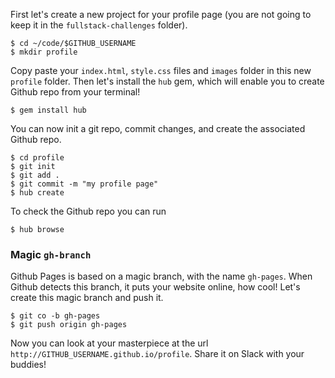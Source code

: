 First let's create a new project for your profile page (you are not going to keep it in the `fullstack-challenges` folder).


```
$ cd ~/code/$GITHUB_USERNAME
$ mkdir profile
```

Copy paste your `index.html`, `style.css` files and `images` folder in this new `profile` folder. Then let's install the `hub` gem, which will enable you to create Github repo from your terminal!

```
$ gem install hub
```

You can now init a git repo, commit changes, and create the associated Github repo.

```
$ cd profile
$ git init
$ git add .
$ git commit -m "my profile page"
$ hub create
```

To check the Github repo you can run

```
$ hub browse
```

### Magic `gh-branch`

Github Pages is based on a magic branch, with the name `gh-pages`. When Github detects this branch, it puts your website online, how cool! Let's create this magic branch and push it.

```
$ git co -b gh-pages
$ git push origin gh-pages
```

Now you can look at your masterpiece at the url `http://GITHUB_USERNAME.github.io/profile`. Share it on Slack with your buddies!
